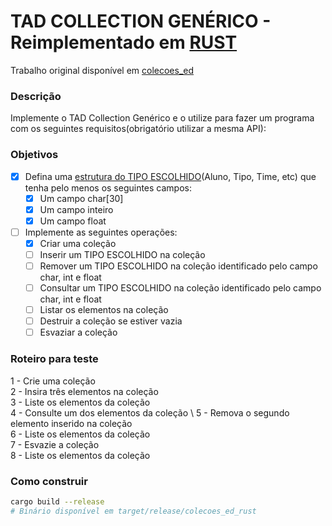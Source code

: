 # TAD COLLECTION GENÉRICO - Reimplementado em [RUST](https://www.rust-lang.org)
Trabalho original disponível em [colecoes_ed](https://github.com/uotlaf/colecoes_ed/)

### Descrição
Implemente o TAD Collection Genérico e o utilize para fazer um programa com os seguintes requisitos(obrigatório utilizar a mesma API):

### Objetivos
- [X] Defina uma [estrutura do TIPO ESCOLHIDO](src/student.rs)(Aluno, Tipo, Time, etc) que tenha pelo menos os seguintes campos:
  - [X] Um campo char[30]
  - [X] Um campo inteiro
  - [X] Um campo float
- [ ] Implemente as seguintes operações:
  - [X] Criar uma coleção
  - [ ] Inserir um TIPO ESCOLHIDO na coleção
  - [ ] Remover um TIPO ESCOLHIDO na coleção identificado pelo campo char, int e float
  - [ ] Consultar um TIPO ESCOLHIDO na coleção identificado pelo campo char, int e float
  - [ ] Listar os elementos na coleção
  - [ ] Destruir a coleção se estiver vazia
  - [ ] Esvaziar a coleção

### Roteiro para teste
1 - Crie uma coleção \
2 - Insira três elementos na coleção \
3 - Liste os elementos da coleção \
4 - Consulte um dos elementos da coleção \ 
5 - Remova o segundo elemento inserido na coleção \
6 - Liste os elementos da coleção \
7 - Esvazie a coleção \
8 - Liste os elementos da coleção

### Como construir
```sh 
cargo build --release
# Binário disponível em target/release/colecoes_ed_rust
```